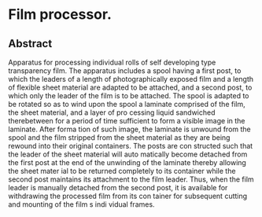 # Film processor.

## Abstract
Apparatus for processing individual rolls of self developing type transparency film. The apparatus includes a spool having a first post, to which the leaders of a length of photographically exposed film and a length of flexible sheet material are adapted to be attached, and a second post, to which only the leader of the film is to be attached. The spool is adapted to be rotated so as to wind upon the spool a laminate comprised of the film, the sheet material, and a layer of pro cessing liquid sandwiched therebetween for a period of time sufficient to form a visible image in the laminate. After forma tion of such image, the laminate is unwound from the spool and the film stripped from the sheet material as they are being rewound into their original containers. The posts are con structed such that the leader of the sheet material will auto matically become detached from the first post at the end of the unwinding of the laminate thereby allowing the sheet mater ial to be returned completely to its container while the second post maintains its attachment to the film leader. Thus, when the film leader is manually detached from the second post, it is available for withdrawing the processed film from its con tainer for subsequent cutting and mounting of the film s indi vidual frames.